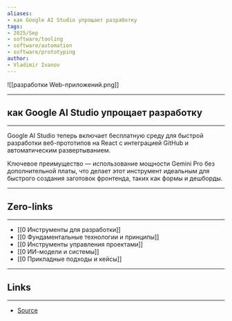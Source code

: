 ```yaml
---
aliases: 
- как Google AI Studio упрощает разработку 
tags:
- 2025/Sep
- software/tooling 
- software/automation
- software/prototyping
author:
- Vladimir Ivanov
---
```

![[разработки Web-приложений.png]]

-----
##  как Google AI Studio упрощает разработку 
-----
Google AI Studio теперь включает бесплатную среду для быстрой разработки веб-прототипов на React с интеграцией GitHub и автоматическим развертыванием. 

Ключевое преимущество — использование мощности Gemini Pro без дополнительной платы, что делает этот инструмент идеальным для быстрого создания заготовок фронтенда, таких как формы и дешборды.

---
## Zero-links
---
- [[0 Инструменты для разработки]]
- [[0 Фундаментальные технологии и принципы]]
- [[0 Инструменты управления проектами]]
- [[0 ИИ-модели и системы]]
- [[0 Прикладные подходы и кейсы]]

---
## Links
---
- [Source](https://t.me/turboproject/2189)